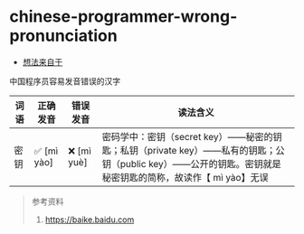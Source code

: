 # chinese-programmer-wrong-pronunciation

- [想法来自于](https://github.com/shimohq/chinese-programmer-wrong-pronunciation)

中国程序员容易发音错误的汉字

| 词语  | 正确发音 | 错误发音 | 读法含义 |
| ---- | ------- | ------- | ------ |
| 密钥  | ✅ [mì yào] | ❌ [mì yuè] | 密码学中：密钥（secret key）——秘密的钥匙；私钥（private key）——私有的钥匙；公钥（public key）——公开的钥匙。密钥就是秘密钥匙的简称，故读作【 mì yào】无误 |







> 参考资料
>
> 1. https://baike.baidu.com
